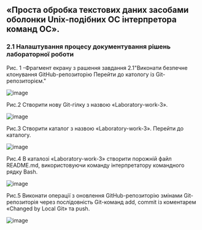 ## «Проста обробка текстових даних засобами оболонки Unix-подібних ОС інтерпретора команд ОС».
### 2.1 Налаштування процесу документування рішень лабораторної роботи
Рис. 1 -Фрагмент екрану з рашення завдання 2.1"Виконати безпечне клонування GitHub-репозиторію 
Перейти до катологу із Git-репозиторієм."

![image](https://github.com/ShivaXXD/Laboratory-work-3/assets/162280583/3df54bb7-e562-4903-8781-e9bc9831bbb6)

Рис.2 Створити нову Git-гілку з назвою «Laboratory-work-3».

![image](https://github.com/ShivaXXD/Laboratory-work-3/assets/162280583/9749a6c6-5687-4649-9793-495218e7673f)

Рис.3 Створити каталог з назвою «Laboratory-work-3». Перейти до каталогу.

![image](https://github.com/ShivaXXD/Laboratory-work-3/assets/162280583/e3547338-d406-4413-abf7-cc47983ab1fe)

Рис.4 В каталозі «Laboratory-work-3» створити порожній файл README.md, використовуючи команду інтерпретатору командного рядку Bash.

![image](https://github.com/ShivaXXD/Laboratory-work-3/assets/162280583/2b419d0b-bb63-4c40-9ddb-c3fc9a8a3b36)

Рис.5 Виконати операції з оновлення GitHub-репозиторію змінами Git-репозиторія через послідовність Git-команд add, commit із коментарем «Changed by Local Git» та push.

![image](https://github.com/ShivaXXD/Laboratory-work-3/assets/162280583/76ca34ba-7b59-482a-9301-d20ac29fe1cb)


